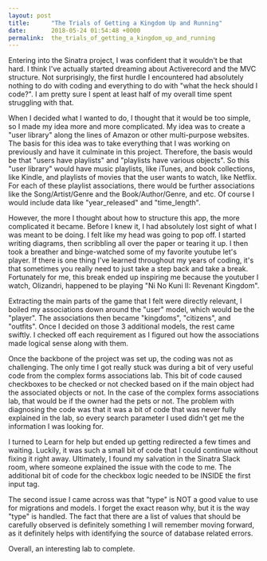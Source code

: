 ```yaml
---
layout: post
title:      "The Trials of Getting a Kingdom Up and Running"
date:       2018-05-24 01:54:48 +0000
permalink:  the_trials_of_getting_a_kingdom_up_and_running
---
```



Entering into the Sinatra project, I was confident that it wouldn't be that hard. I think I've actually started dreaming about Activerecord and the MVC structure. Not surprisingly, the first hurdle I encountered had absolutely nothing to do with coding and everything to do with "what the heck should I code?". I am pretty sure I spent at least half of my overall time spent struggling with that.

When I decided what I wanted to do, I thought that it would be too simple, so I made my idea more and more complicated. My idea was to create a "user library" along the lines of Amazon or other multi-purpose websites. The basis for this idea was to take everything that I was working on previously and have it culminate in this project. Therefore, the basis would be that "users have playlists" and "playlists have various objects". So this "user library" would have music playlists, like iTunes, and book collections, like Kindle, and playlists of movies that the user wants to watch, like Netflix. For each of these playlist associations, there would be further associations like the Song/Artist/Genre and the Book/Author/Genre, and etc. Of course I would include data like "year_released" and "time_length".

However, the more I thought about how to structure this app, the more complicated it became. Before I knew it, I had absolutely lost sight of what I was meant to be doing. I felt like my head was going to pop off. I started writing diagrams, then scribbling all over the paper or tearing it up. I then took a breather and binge-watched some of my favorite youtube let's player. If there is one thing I've learned throughout my years of coding, it's that sometimes you really need to just take a step back and take a break. Fortunately for me, this break ended up inspiring me because the youtuber I watch, Olizandri, happened to be playing "Ni No Kuni II: Revenant Kingdom".

Extracting the main parts of the game that I felt were directly relevant, I boiled my associations down around the "user" model, which would be the "player". The associations then became "kingdoms", "citizens", and "outfits". Once I decided on those 3 additional models, the rest came swiftly. I checked off each requirement as I figured out how the associations made logical sense along with them.

Once the backbone of the project was set up, the coding was not as challenging. The only time I got really stuck was during a bit of very useful code from the complex forms associations lab. This bit of code caused checkboxes to be checked or not checked based on if the main object had the associated objects or not. In the case of the complex forms associations lab, that would be if the owner had the pets or not. The problem with diagnosing the code was that it was a bit of code that was never fully explained in the lab, so every search parameter I used didn't get me the information I was looking for.

I turned to Learn for help but ended up getting redirected a few times and waiting. Luckily, it was such a small bit of code that I could continue without fixing it right away. Ultimately, I found my salvation in the Sinatra Slack room, where someone explained the issue with the code to me. The additional bit of code for the checkbox logic needed to be INSIDE the first input tag.

The second issue I came across was that "type" is NOT a good value to use for migrations and models. I forget the exact reason why, but it is the way "type" is handled. The fact that there are a list of values that should be carefully observed is definitely something I will remember moving forward, as it definitely helps with identifying the source of database related errors.

Overall, an interesting lab to complete.

